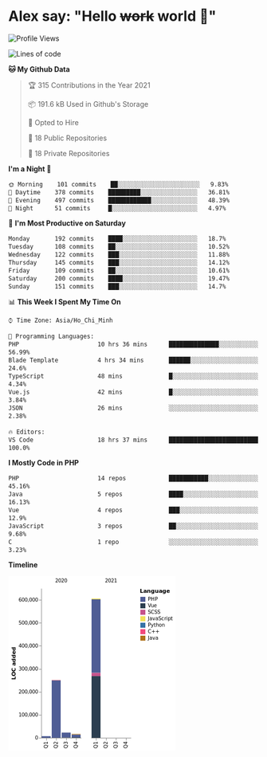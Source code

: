 # Alex say: "Hello ~~work~~ world 🐾"

<!--START_SECTION:waka-->
![Profile Views](http://img.shields.io/badge/Profile%20Views-0-blue)

![Lines of code](https://img.shields.io/badge/From%20Hello%20World%20I%27ve%20Written-903671%20lines%20of%20code-blue)

**🐱 My Github Data** 

> 🏆 315 Contributions in the Year 2021
 > 
> 📦 191.6 kB Used in Github's Storage 
 > 
> 💼 Opted to Hire
 > 
> 📜 18 Public Repositories 
 > 
> 🔑 18 Private Repositories  
 > 
**I'm a Night 🦉** 

```text
🌞 Morning    101 commits    ██░░░░░░░░░░░░░░░░░░░░░░░   9.83% 
🌆 Daytime    378 commits    █████████░░░░░░░░░░░░░░░░   36.81% 
🌃 Evening    497 commits    ████████████░░░░░░░░░░░░░   48.39% 
🌙 Night      51 commits     █░░░░░░░░░░░░░░░░░░░░░░░░   4.97%

```
📅 **I'm Most Productive on Saturday** 

```text
Monday       192 commits    ████░░░░░░░░░░░░░░░░░░░░░   18.7% 
Tuesday      108 commits    ██░░░░░░░░░░░░░░░░░░░░░░░   10.52% 
Wednesday    122 commits    ███░░░░░░░░░░░░░░░░░░░░░░   11.88% 
Thursday     145 commits    ███░░░░░░░░░░░░░░░░░░░░░░   14.12% 
Friday       109 commits    ██░░░░░░░░░░░░░░░░░░░░░░░   10.61% 
Saturday     200 commits    ████░░░░░░░░░░░░░░░░░░░░░   19.47% 
Sunday       151 commits    ███░░░░░░░░░░░░░░░░░░░░░░   14.7%

```


📊 **This Week I Spent My Time On** 

```text
⌚︎ Time Zone: Asia/Ho_Chi_Minh

💬 Programming Languages: 
PHP                      10 hrs 36 mins      ██████████████░░░░░░░░░░░   56.99% 
Blade Template           4 hrs 34 mins       ██████░░░░░░░░░░░░░░░░░░░   24.6% 
TypeScript               48 mins             █░░░░░░░░░░░░░░░░░░░░░░░░   4.34% 
Vue.js                   42 mins             █░░░░░░░░░░░░░░░░░░░░░░░░   3.84% 
JSON                     26 mins             ░░░░░░░░░░░░░░░░░░░░░░░░░   2.38%

🔥 Editors: 
VS Code                  18 hrs 37 mins      █████████████████████████   100.0%

```

**I Mostly Code in PHP** 

```text
PHP                      14 repos            ███████████░░░░░░░░░░░░░░   45.16% 
Java                     5 repos             ████░░░░░░░░░░░░░░░░░░░░░   16.13% 
Vue                      4 repos             ███░░░░░░░░░░░░░░░░░░░░░░   12.9% 
JavaScript               3 repos             ██░░░░░░░░░░░░░░░░░░░░░░░   9.68% 
C                        1 repo              ░░░░░░░░░░░░░░░░░░░░░░░░░   3.23%

```


**Timeline**

![Chart not found](https://raw.githubusercontent.com/alexzvn/alexzvn/main/charts/bar_graph.png) 


<!--END_SECTION:waka-->
